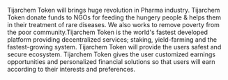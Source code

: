 Tijarchem Token will brings huge revolution in Pharma industry. Tijarchem Token donate funds to NGOs for feeding the hungery people & helps them in their treatment of rare diseases. We also works to remove poverty from the poor community.Tijarchem Token is the world's fastest developed platform providing decentralized services; staking, yield-farming and the fastest-growing system. Tijarchem Token will provide the users safest and secure ecosystem. Tijarchem Token gives the user customized earnings opportunities and personalized financial solutions so that users will earn according to their interests and preferences.
